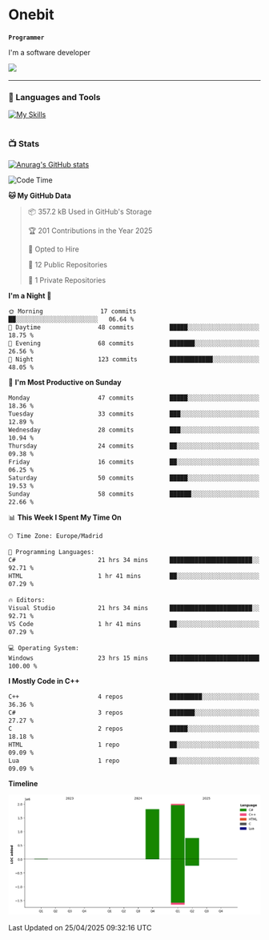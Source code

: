 # Onebit

**`Programmer`**

I'm a software developer

   ![](https://komarev.com/ghpvc/?username=onebit5&color=blueviolet)

---

### 🧰 Languages and Tools

[![My Skills](https://skillicons.dev/icons?i=cpp,c,cs,java,lua,unity,git,linux,github,discord,vscode,visualstudio)](https://skillicons.dev)
<br />

#

### 📺 Stats
[![Anurag's GitHub stats](https://github-readme-stats.vercel.app/api?username=onebit5&show_icons=true&theme=radical)](https://github.com/anuraghazra/github-readme-stats)                
<!--START_SECTION:waka-->
![Code Time](http://img.shields.io/badge/Code%20Time-261%20hrs%2025%20mins-blue)

**🐱 My GitHub Data** 

> 📦 357.2 kB Used in GitHub's Storage 
 > 
> 🏆 201 Contributions in the Year 2025
 > 
> 💼 Opted to Hire
 > 
> 📜 12 Public Repositories 
 > 
> 🔑 1 Private Repositories 
 > 
**I'm a Night 🦉** 

```text
🌞 Morning                17 commits          ██░░░░░░░░░░░░░░░░░░░░░░░   06.64 % 
🌆 Daytime                48 commits          █████░░░░░░░░░░░░░░░░░░░░   18.75 % 
🌃 Evening                68 commits          ███████░░░░░░░░░░░░░░░░░░   26.56 % 
🌙 Night                  123 commits         ████████████░░░░░░░░░░░░░   48.05 % 
```
📅 **I'm Most Productive on Sunday** 

```text
Monday                   47 commits          █████░░░░░░░░░░░░░░░░░░░░   18.36 % 
Tuesday                  33 commits          ███░░░░░░░░░░░░░░░░░░░░░░   12.89 % 
Wednesday                28 commits          ███░░░░░░░░░░░░░░░░░░░░░░   10.94 % 
Thursday                 24 commits          ██░░░░░░░░░░░░░░░░░░░░░░░   09.38 % 
Friday                   16 commits          ██░░░░░░░░░░░░░░░░░░░░░░░   06.25 % 
Saturday                 50 commits          █████░░░░░░░░░░░░░░░░░░░░   19.53 % 
Sunday                   58 commits          ██████░░░░░░░░░░░░░░░░░░░   22.66 % 
```


📊 **This Week I Spent My Time On** 

```text
🕑︎ Time Zone: Europe/Madrid

💬 Programming Languages: 
C#                       21 hrs 34 mins      ███████████████████████░░   92.71 % 
HTML                     1 hr 41 mins        ██░░░░░░░░░░░░░░░░░░░░░░░   07.29 % 

🔥 Editors: 
Visual Studio            21 hrs 34 mins      ███████████████████████░░   92.71 % 
VS Code                  1 hr 41 mins        ██░░░░░░░░░░░░░░░░░░░░░░░   07.29 % 

💻 Operating System: 
Windows                  23 hrs 15 mins      █████████████████████████   100.00 % 
```

**I Mostly Code in C++** 

```text
C++                      4 repos             █████████░░░░░░░░░░░░░░░░   36.36 % 
C#                       3 repos             ███████░░░░░░░░░░░░░░░░░░   27.27 % 
C                        2 repos             █████░░░░░░░░░░░░░░░░░░░░   18.18 % 
HTML                     1 repo              ██░░░░░░░░░░░░░░░░░░░░░░░   09.09 % 
Lua                      1 repo              ██░░░░░░░░░░░░░░░░░░░░░░░   09.09 % 
```



**Timeline**

![Lines of Code chart](https://raw.githubusercontent.com/Onebit5/Onebit5/main/assets/bar_graph.png)


 Last Updated on 25/04/2025 09:32:16 UTC
<!--END_SECTION:waka-->
